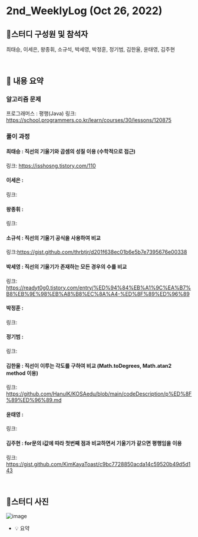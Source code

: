 # 2nd_WeeklyLog (Oct 26, 2022)

## 🔻**스터디 구성원 및 참석자**

최태승, 이세은, 왕종휘, 소규석, 박세영, 박정훈, 정기범, 김한울, 윤태영, 김주현

<br>

## 🔻 **내용 요약**

### 알고리즘 문제
프로그래머스 : 평행(Java)
링크: https://school.programmers.co.kr/learn/courses/30/lessons/120875


### 풀이 과정

#### 최태승 : 직선의 기울기와 곱셈의 성질 이용 (수학적으로 접근)
링크: https://isshosng.tistory.com/110

#### 이세은 : 
링크: 

#### 왕종휘 : 
링크: 

#### 소규석 : 직선의 기울기 공식을 사용하여 비교 
링크:https://gist.github.com/thrbtjr/d201f638ec01b6e5b7e7395676e00338

#### 박세영 : 직선의 기울기가 존재하는 모든 경우의 수를 비교
링크: https://readyt0g0.tistory.com/entry/%ED%94%84%EB%A1%9C%EA%B7%B8%EB%9E%98%EB%A8%B8%EC%8A%A4-%ED%8F%89%ED%96%89

#### 박정훈 : 
링크:

#### 정기범 : 
링크: 

#### 김한울 : 직선이 이루는 각도를 구하여 비교 (Math.toDegrees, Math.atan2 method 이용)   
링크: https://github.com/HanulK/KOSAedu/blob/main/codeDescription/p%ED%8F%89%ED%96%89.md   

#### 윤태영 : 
링크: 

#### 김주현 : for문의 i값에 따라 첫번째 점과 비교하면서 기울기가 같으면 평행임을 이용
링크: https://gist.github.com/KimKayaToast/c9bc7728850acda14c59520b49d5d143


<br>

## 🔻**스터디 사진**
![image](https://user-images.githubusercontent.com/96964263/198456554-7f9e78c2-d6a1-4579-9751-035faa265113.png)



<aside>

 - 💡 요약
 

</aside>
